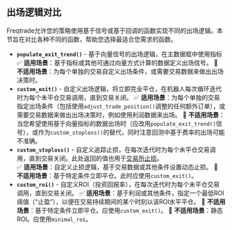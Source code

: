 ## 出场逻辑对比

Freqtrade允许您的策略使用基于信号或基于回调的函数实现不同的出场逻辑。本节旨在对比各种不同的函数，帮助您选择最适合您需求的函数。

* **`populate_exit_trend()`** - 基于向量信号的出场逻辑，在主数据框中使用指标
  ✅ **适用场景**：基于指标或其他可通过向量方式计算的数据定义出场信号。
  🚫 **不适用场景**：为每个单独的交易自定义出场条件，或需要交易数据来做出出场决策时。
* **`custom_exit()`** - 自定义出场逻辑，将立即完全平仓，在机器人每次循环迭代时为每个未平仓交易调用，直到交易关闭。
  ✅ **适用场景**：为每个单独的交易指定出场条件（包括使用`adjust_trade_position()`调整的任何额外订单），或需要交易数据来做出出场决策时，例如使用利润数据来出场。
  🚫 **不适用场景**：当您希望使用基于向量指标的数据出场时（应改用`populate_exit_trend()`信号），或作为`custom_stoploss()`的替代，同时注意回测中基于费率的出场可能不准确。
* **`custom_stoploss()`** - 自定义追踪止损，在每次迭代时为每个未平仓交易调用，直到交易关闭。此处返回的值也用于[交易所止损](stoploss.md#stop-loss-on-exchangefreqtrade)。  
  ✅ **适用场景**：自定义止损逻辑，基于交易数据或其他条件设置动态止损。
  🚫 **不适用场景**：基于特定条件立即平仓。此时应使用`custom_exit()`。
* **`custom_roi()`** - 自定义ROI（投资回报率），在每次迭代时为每个未平仓交易调用，直到交易关闭。
  ✅ **适用场景**：基于利润或其他条件，指定一个最低ROI阈值（“止盈”），以便在交易持续期间的某个时刻以该ROI水平平仓。
  🚫 **不适用场景**：基于特定条件立即平仓。应使用`custom_exit()`。
  🚫 **不适用场景**：静态ROI。应使用`minimal_roi`。